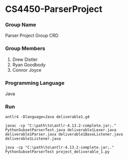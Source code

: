 # CS4450-ParserProject

### Group Name

Parser Project Group CRD

### Group Members

1. Drew Distler
2. Ryan Goodbody
3. Connor Joyce

### Programming Language

Java

### Run

`antlr4 -Dlanguage=Java deliverable1.g4`

`javac -cp "C:\path\to\antlr-4.13.2-complete.jar;." PythonSubsetParserTest.java deliverable1Lexer.java deliverable1Parser.java deliverable1BaseListener.java deliverable1Listener.java`

`java -cp "C:\path\to\antlr-4.13.2-complete.jar;." PythonSubsetParserTest project_deliverable_1.py`
